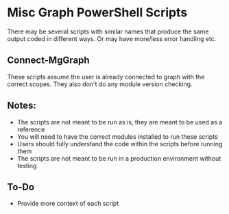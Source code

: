 # Misc Graph PowerShell Scripts
There may be several scripts with similar names that produce the same output coded in different ways. Or may have more/less error handling etc.

## Connect-MgGraph
These scripts assume the user is already connected to graph with the correct scopes. They also don't do any module version checking.

## Notes:
- The scripts are not meant to be run as is, they are meant to be used as a reference
- You will need to have the correct modules installed to run these scripts
- Users should fully understand the code within the scripts before running them
- The scripts are not meant to be run in a production environment without testing



## To-Do
- Provide more context of each script
